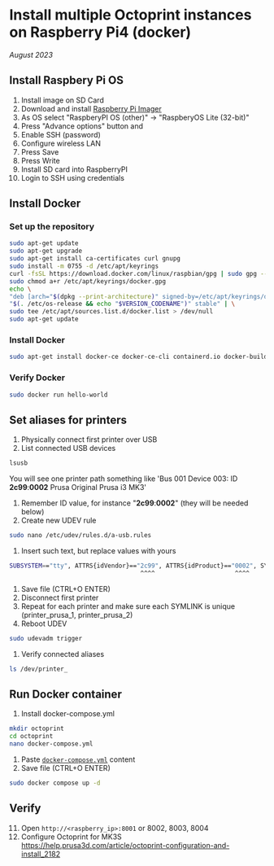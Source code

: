 # Install multiple Octoprint instances on Raspberry Pi4 (docker)
*August 2023*

## Install Raspbery Pi OS
1. Install image on SD Card
1. Download and install [Raspberry Pi Imager](https://www.raspberrypi.com/software/)
1. As OS select "RaspberyPI OS (other)" -> "RaspberyOS Lite (32-bit)"
1. Press "Advance options" button and
1. Enable SSH (password)
1. Configure wireless LAN
1. Press Save
1. Press Write
1. Install SD card into RaspberryPI
1. Login to SSH using credentials

## Install Docker
### Set up the repository
```bash
sudo apt-get update
sudo apt-get upgrade
sudo apt-get install ca-certificates curl gnupg
sudo install -m 0755 -d /etc/apt/keyrings
curl -fsSL https://download.docker.com/linux/raspbian/gpg | sudo gpg --dearmor -o /etc/apt/keyrings/docker.gpg
sudo chmod a+r /etc/apt/keyrings/docker.gpg
echo \
"deb [arch="$(dpkg --print-architecture)" signed-by=/etc/apt/keyrings/docker.gpg] https://download.docker.com/linux/raspbian \
"$(. /etc/os-release && echo "$VERSION_CODENAME")" stable" | \
sudo tee /etc/apt/sources.list.d/docker.list > /dev/null
sudo apt-get update
```

### Install Docker
```bash
sudo apt-get install docker-ce docker-ce-cli containerd.io docker-buildx-plugin docker-compose-plugin
```
### Verify Docker
```bash
sudo docker run hello-world
```

## Set aliases for printers
1. Physically connect first printer over USB
1. List connected USB devices
```bash
lsusb
```
You will see one printer path something like 'Bus 001 Device 003: ID **2c99**:**0002** Prusa Original Prusa i3 MK3'
1. Remember ID value, for instance "**2c99**:**0002**" (they will be needed below)
1. Create new UDEV rule
```bash
sudo nano /etc/udev/rules.d/a-usb.rules
```
1. Insert such text, but replace values with yours
```bash
SUBSYSTEM=="tty", ATTRS{idVendor}=="2c99", ATTRS{idProduct}=="0002", SYMLINK+="printer_prusa_1"
                                    ^^^^                      ^^^^                    ^^^^^^^^
```
1. Save file (CTRL+O ENTER)
1. Disconnect first printer
1. Repeat for each printer and make sure each SYMLINK is unique (printer_prusa_1, printer_prusa_2)
1. Reboot UDEV
```bash
sudo udevadm trigger
```
1. Verify connected aliases
```bash
ls /dev/printer_
```

## Run Docker container
1. Install docker-compose.yml
```bash
mkdir octoprint
cd octoprint
nano docker-compose.yml
```
1. Paste [`docker-compose.yml`](docker-compose.yml) content
1. Save file (CTRL+O ENTER)
```bash
sudo docker compose up -d
```

## Verify
11. Open `http://<raspberry_ip>:8001` or 8002, 8003, 8004
12. Configure Octoprint for MK3S https://help.prusa3d.com/article/octoprint-configuration-and-install_2182
